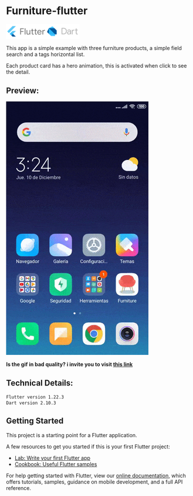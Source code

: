 # Furniture-flutter

<img src="https://github.com/DalexisValencia/logos-for-readme/blob/main/flutter/flutter-dart-830.png" alt="drawing" width="200"/>

This app is a simple example with three furniture products, a simple field search and a tags horizontal list.  

Each product card has a hero animation, this is activated when click to see the detail.


## Preview:

![Alt Text](https://github.com/DalexisValencia/Forniture-flutter/blob/develop/video/Screenrecorder-2020-12-10-15-24-34-468.gif)


**Is the gif in bad quality? i invite you to visit [this link](https://youtu.be/4lVNDEhqEVI)**


## Technical Details:

```
Flutter version 1.22.3
Dart version 2.10.3
```

## Getting Started

This project is a starting point for a Flutter application.

A few resources to get you started if this is your first Flutter project:

- [Lab: Write your first Flutter app](https://flutter.dev/docs/get-started/codelab)
- [Cookbook: Useful Flutter samples](https://flutter.dev/docs/cookbook)

For help getting started with Flutter, view our
[online documentation](https://flutter.dev/docs), which offers tutorials,
samples, guidance on mobile development, and a full API reference.
